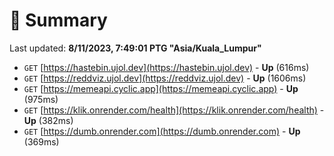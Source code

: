 # 📖 Summary
Last updated: **8/11/2023, 7:49:01 PTG "Asia/Kuala_Lumpur"**

- `GET` [https://hastebin.ujol.dev](https://hastebin.ujol.dev) - **Up** (616ms)
- `GET` [https://reddviz.ujol.dev](https://reddviz.ujol.dev) - **Up** (1606ms)
- `GET` [https://memeapi.cyclic.app](https://memeapi.cyclic.app) - **Up** (975ms)
- `GET` [https://klik.onrender.com/health](https://klik.onrender.com/health) - **Up** (382ms)
- `GET` [https://dumb.onrender.com](https://dumb.onrender.com) - **Up** (369ms)
